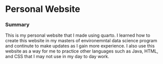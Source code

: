 <h1>Personal Website</h1>

<h3>Summary</h3>

This is my personal website that I made using quarto. I learned how to create this website in my masters of environemntal data science program and continute to make updates as I gain more experience. I also use this website as a way for me to practice other languages such as Java, HTML, and CSS that I may not use in my day to day work. 
